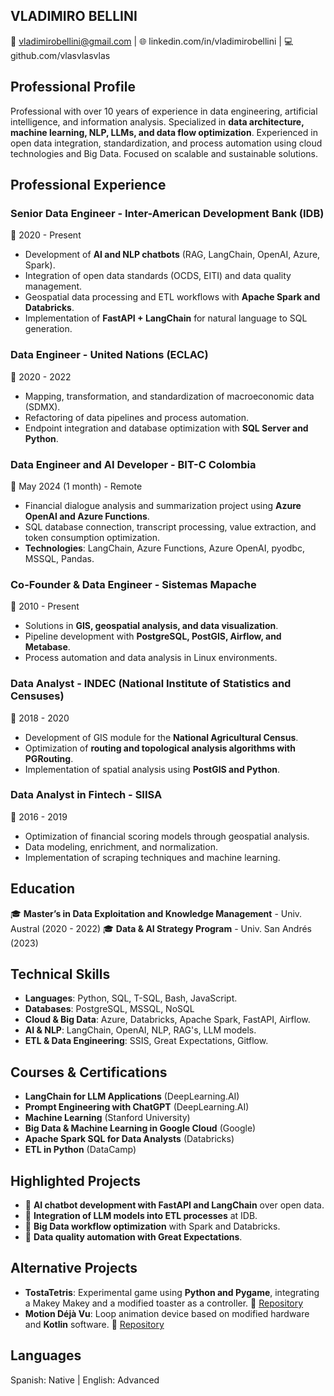 ## **VLADIMIRO BELLINI**

📧 vladimirobellini@gmail.com | 🌐 linkedin.com/in/vladimirobellini | 💻 github.com/vlasvlasvlas

## **Professional Profile**

Professional with over 10 years of experience in data engineering, artificial intelligence, and information analysis. Specialized in **data architecture, machine learning, NLP, LLMs, and data flow optimization**. Experienced in open data integration, standardization, and process automation using cloud technologies and Big Data. Focused on scalable and sustainable solutions.

## **Professional Experience**

### **Senior Data Engineer - Inter-American Development Bank (IDB)**

📅 2020 - Present

- Development of **AI and NLP chatbots** (RAG, LangChain, OpenAI, Azure, Spark).
- Integration of open data standards (OCDS, EITI) and data quality management.
- Geospatial data processing and ETL workflows with **Apache Spark and Databricks**.
- Implementation of **FastAPI + LangChain** for natural language to SQL generation.

### **Data Engineer - United Nations (ECLAC)**

📅 2020 - 2022

- Mapping, transformation, and standardization of macroeconomic data (SDMX).
- Refactoring of data pipelines and process automation.
- Endpoint integration and database optimization with **SQL Server and Python**.

### **Data Engineer and AI Developer - BIT-C Colombia**

📅 May 2024 (1 month) - Remote

- Financial dialogue analysis and summarization project using **Azure OpenAI and Azure Functions**.
- SQL database connection, transcript processing, value extraction, and token consumption optimization.
- **Technologies**: LangChain, Azure Functions, Azure OpenAI, pyodbc, MSSQL, Pandas.

### **Co-Founder & Data Engineer - Sistemas Mapache**

📅 2010 - Present

- Solutions in **GIS, geospatial analysis, and data visualization**.
- Pipeline development with **PostgreSQL, PostGIS, Airflow, and Metabase**.
- Process automation and data analysis in Linux environments.

### **Data Analyst - INDEC (National Institute of Statistics and Censuses)**

📅 2018 - 2020

- Development of GIS module for the **National Agricultural Census**.
- Optimization of **routing and topological analysis algorithms with PGRouting**.
- Implementation of spatial analysis using **PostGIS and Python**.

### **Data Analyst in Fintech - SIISA**

📅 2016 - 2019

- Optimization of financial scoring models through geospatial analysis.
- Data modeling, enrichment, and normalization.
- Implementation of scraping techniques and machine learning.

## **Education**

🎓 **Master’s in Data Exploitation and Knowledge Management** - Univ. Austral (2020 - 2022)
🎓 **Data & AI Strategy Program** - Univ. San Andrés (2023)

## **Technical Skills**

- **Languages**: Python, SQL, T-SQL, Bash, JavaScript.
- **Databases**: PostgreSQL, MSSQL, NoSQL
- **Cloud & Big Data**: Azure, Databricks, Apache Spark, FastAPI, Airflow.
- **AI & NLP**: LangChain, OpenAI, NLP, RAG's, LLM models.
- **ETL & Data Engineering**: SSIS, Great Expectations, Gitflow.

## **Courses & Certifications**

- **LangChain for LLM Applications** (DeepLearning.AI)
- **Prompt Engineering with ChatGPT** (DeepLearning.AI)
- **Machine Learning** (Stanford University)
- **Big Data & Machine Learning in Google Cloud** (Google)
- **Apache Spark SQL for Data Analysts** (Databricks)
- **ETL in Python** (DataCamp)

## **Highlighted Projects**

- 🔹 **AI chatbot development with FastAPI and LangChain** over open data.
- 🔹 **Integration of LLM models into ETL processes** at IDB.
- 🔹 **Big Data workflow optimization** with Spark and Databricks.
- 🔹 **Data quality automation with Great Expectations**.

## **Alternative Projects**

- **TostaTetris**: Experimental game using **Python and Pygame**, integrating a Makey Makey and a modified toaster as a controller. 🔗 [Repository](https://github.com/vlasvlasvlas/tostatetris)
- **Motion Déjà Vu**: Loop animation device based on modified hardware and **Kotlin** software. 🔗 [Repository](https://github.com/vlasvlasvlas/motion-deja-vu)

## **Languages**

Spanish: Native | English: Advanced